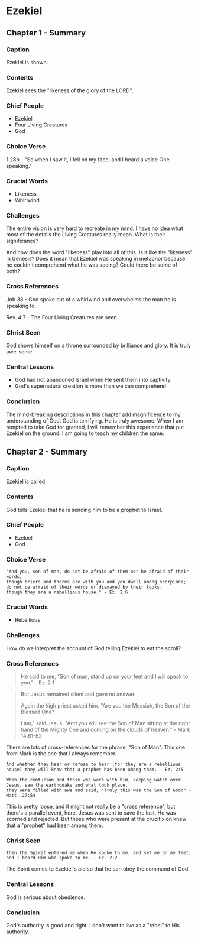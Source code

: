 # Ezekiel

## Chapter 1 - Summary

### Caption

Ezekiel is shown.

### Contents

Ezekiel sees the "likeness of the glory of the LORD".

### Chief People

* Ezekiel
* Four Living Creatures
* God

### Choice Verse

1:28b - "So when I saw it, I fell on my face, and I heard a voice One speaking."

### Crucial Words

* Likeness
* Whirlwind

### Challenges

The entire vision is very hard to recreate in my mind.
I have no idea what most of the details the Living Creatures really mean.
What is their significance?

And how does the word "likeness" play into all of this.
Is it like the "likeness" in Genesis?
Does it mean that Ezekiel was speaking in metaphor because he couldn't comprehend what he was seeing?
Could there be some of both?

### Cross References

Job 38 - God spoke out of a whirlwind and overwhelms the man he is speaking to.

Rev. 4:7 - The Four Living Creatures are seen.

### Christ Seen

God shows himself on a throne surrounded by brilliance and glory.
It is truly awe-some.

### Central Lessons

* God had not abandoned Israel when He sent them into captivity
* God's supernatural creation is more than we can comprehend

### Conclusion

The mind-breaking descriptions in this chapter add magnificence to my understanding of God.
God is terrifying.
He is truly awesome.
When I am tempted to take God for granted, I will remember this experience that put Ezekiel on the ground.
I am going to teach my children the same.

## Chapter 2 - Summary

### Caption

Ezekiel is called.

### Contents

God tells Ezekiel that he is sending him to be a prophet to Israel.

### Chief People

* Ezekiel
* God

### Choice Verse

```text
"And you, son of man, do not be afraid of them nor be afraid of their words,
though briers and thorns are with you and you dwell among scorpions;
do not be afraid of their words or dismayed by their looks,
though they are a rebellious house." - Ez. 2:6
```

### Crucial Words

* Rebellious

### Challenges

How do we interpret the account of God telling Ezekiel to eat the scroll?

### Cross References

>He said to me, "Son of man, stand up on your feet and I will speak to you." - Ez. 2:1


> But Jesus remained silent and gave no answer.
>
> Again the high priest asked him, "Are you the Messiah, the Son of the Blessed One?
>
> I am," said Jesus.
>"And you will see the Son of Man sitting at the right hand of the Mighty One and coming on the clouds of heaven." - Mark 14:61-62

There are lots of cross-references for the phrase, "Son of Man".
This one from Mark is the one that I always remember.

```text
And whether they hear or refuse to hear (for they are a rebellious house) they will know that a prophet has been among them. - Ez. 2:5
```

```text
When the centurion and those who were with him, keeping watch over Jesus, saw the earthquake and what took place,
they were filled with awe and said, "Truly this was the Son of God!" - Matt. 27:54
```

This is pretty loose, and it might not really be a "cross reference", but there's a parallel event, here.
Jesus was sent to save the lost.
He was scorned and rejected.
But those who were present at the crucifixion knew that a "prophet" had been among them.

### Christ Seen

```text
Then the Spirit entered me when He spoke to me, and set me on my feet; and I heard Him who spoke to me. - Ez. 2:2
```

The Spirit comes to Ezekiel's aid so that he can obey the command of God.

### Central Lessons

God is serious about obedience.

### Conclusion

God's authority is good and right.
I don't want to live as a "rebel" to His authority.

